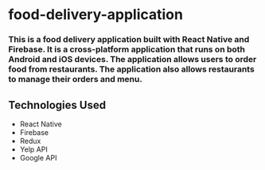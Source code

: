 # food-delivery-application
### This is a food delivery application built with React Native and Firebase. It is a cross-platform application that runs on both Android and iOS devices. The application allows users to order food from restaurants. The application also allows restaurants to manage their orders and menu. 
## Technologies Used
- React Native
- Firebase
- Redux
- Yelp API
- Google API

 
